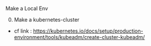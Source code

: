 Make a Local Env

0. Make a kubernetes-cluster 
- cf link : https://kubernetes.io/docs/setup/production-environment/tools/kubeadm/create-cluster-kubeadm/
